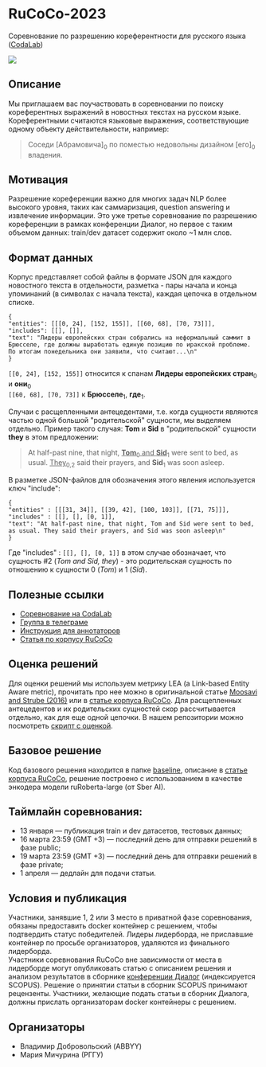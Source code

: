 # RuCoCo-2023
Соревнование по разрешению кореферентности для русского языка ([CodaLab](https://codalab.lisn.upsaclay.fr/competitions/10273))

<a href="https://creativecommons.org/licenses/by-nc/4.0/"><img src="https://img.shields.io/static/v1?label=license&message=CC-BY-4.0&color=green"/></a>

## Описание
Мы приглашаем вас поучаствовать в соревновании по поиску кореферентных выражений в новостных текстах на русском языке. Кореферентными считаются языковые выражения, соответствующие одному объекту действительности, например:
> Соседи [Абрамовича]<sub>0</sub> по поместью недовольны дизайном [его]<sub>0</sub> владения.

## Мотивация
Разрешение кореференции важно для многих задач NLP более высокого уровня, таких как саммаризация, question answering и извлечение информации.
Это уже третье соревнование по разрешению кореференции в рамках конференции Диалог, но первое с таким объемом данных: train/dev датасет содержит около ~1 млн слов.

## Формат данных
Корпус представляет собой файлы в формате JSON для каждого новостного текста в отдельности, разметка - пары начала и конца упоминаний (в символах с начала текста), каждая цепочка в отдельном списке.
```
{
"entities": [[[0, 24], [152, 155]], [[60, 68], [70, 73]]],
"includes": [[], []],
"text": "Лидеры европейских стран собрались на неформальный саммит в Брюсселе, где должны выработать единую позицию по иракской проблеме. По итогам понедельника они заявили, что считают...\n"
}
```
`[[0, 24], [152, 155]]` относится к спанам <strong>Лидеры европейских стран</strong><sub>0</sub> и <strong>они</strong><sub>0</sub> <br />
`[[60, 68], [70, 73]]` к <strong>Брюсселе</strong><sub>1</sub>, <strong>где</strong><sub>1</sub>.

Случаи с расщепленными антецедентами, т.е. когда сущности являются частью одной большой "родительской" сущности, мы выделяем отдельно.
Пример такого случая: <strong>Tom</strong> и <strong>Sid</strong> в "родительской" сущности <strong>they</strong> в этом предложении:
> At half-past nine, that night, <u><strong>Tom</strong></u><sub>0</sub><u> and <strong>Sid</strong></u><sub>1</sub> were sent to bed, as usual. <u>They</u><sub>0,2</sub> said their prayers, and <strong>Sid</strong><sub>1</sub> was soon asleep.<br /></p>

В разметке JSON-файлов для обозначения этого явления используется ключ "include":
```
{
"entities" : [[[31, 34]], [[39, 42], [100, 103]], [[71, 75]]],
"includes" : [[], [], [0, 1]],
"text": "At half-past nine, that night, Tom and Sid were sent to bed, as usual. They said their prayers, and Sid was soon asleep\n"
}
```
Где "includes" : `[[], [], [0, 1]]` в этом случае обозначает, что сущность #2 (<i>Tom and Sid, they</i>) - это родительская сущность по отношению к сущности 0 (<i>Tom</i>) и 1 (<i>Sid</i>).


## Полезные ссылки
- [Соревнование на CodaLab](https://codalab.lisn.upsaclay.fr/competitions/10273)
- [Группа в телеграме](https://t.me/rucoco2023)
- [Инструкция для аннотаторов](https://github.com/vdobrovolskii/rucoco/blob/master/coreference_guidelines.md)
- [Статья по корпусу RuCoCo](https://www.dialog-21.ru/media/5756/dobrovolskiivaplusetal072.pdf)

## Оценка решений
Для оценки решений мы используем метрику LEA (a Link-based Entity Aware metric), прочитать про нее можно в оригинальной статье [Moosavi and Strube (2016)](https://aclanthology.org/P16-1060.pdf) или в [статье корпуса RuCoCo](https://www.dialog-21.ru/media/5756/dobrovolskiivaplusetal072.pdf).
Для расщепленных антецедентов и их родительских сущностей скор рассчитывается отдельно, как для еще одной цепочки. В нашем репозитории можно посмотреть [скрипт с оценкой](https://github.com/dialogue-evaluation/RuCoCo-2023/blob/main/evaluate.py).

## Базовое решение
Код базового решения находится в папке [baseline](baseline), описание в [статье корпуса RuCoCo](https://www.dialog-21.ru/media/5756/dobrovolskiivaplusetal072.pdf), решение построено с использованием в качестве энкодера модели ruRoberta-large (от Sber AI).

## Таймлайн соревнования:
- 13 января — публикация train и dev датасетов, тестовых данных;
- 16 марта 23:59 (GMT +3) — последний день для отправки решений в фазе public;
- 19 марта 23:59 (GMT +3) — последний день для отправки решений в фазе private;
- 1 апреля — дедлайн для подачи статьи.

## Условия и публикация
Участники, занявшие 1, 2 или 3 место в приватной фазе соревнования, обязаны предоставить docker контейнер с решением, чтобы подтвердить статус победителей. Лидеры лидерборда, не приславшие контейнер по просьбе организаторов, удаляются из финального лидерборда.<br />
Участники соревнования RuCoCo вне зависимости от места в лидерборде могут опубликовать статью с описанием решения и анализом результатов в сборнике [конференции Диалог](https://www.dialog-21.ru) (индексируется SCOPUS). Решение о принятии статьи в сборник SCOPUS принимают рецензенты. Участники, желающие подать статьи в сборник Диалога, должны прислать организаторам docker контейнеры с решением. 

## Организаторы
- Владимир Добровольский (ABBYY)
- Мария Мичурина (РГГУ)
